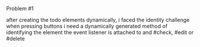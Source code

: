  <!-- to create html elements and append then to the todos container -->

Problem #1

after creating the todo elements dynamically, i faced the identity challenge when pressing buttons i need a dynamically generated method of identifying the element the event listener is attached to and #check, #edit or #delete 